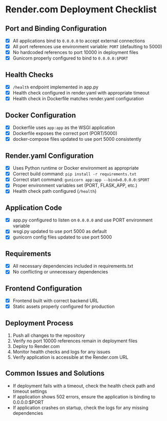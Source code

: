# Render.com Deployment Checklist

## Port and Binding Configuration

- [x] All applications bind to `0.0.0.0` to accept external connections
- [x] All port references use environment variable: `PORT` (defaulting to 5000)
- [x] No hardcoded references to port 10000 in deployment files
- [x] Gunicorn properly configured to bind to `0.0.0.0:$PORT`

## Health Checks

- [x] `/health` endpoint implemented in app.py
- [x] Health check configured in render.yaml with appropriate timeout
- [x] Health check in Dockerfile matches render.yaml configuration

## Docker Configuration

- [x] Dockerfile uses `app:app` as the WSGI application
- [x] Dockerfile exposes the correct port (PORT/5000)
- [x] docker-compose files updated to use port 5000 consistently

## Render.yaml Configuration

- [x] Uses Python runtime or Docker environment as appropriate
- [x] Correct build command: `pip install -r requirements.txt`
- [x] Correct start command: `gunicorn app:app --bind=0.0.0.0:$PORT`
- [x] Proper environment variables set (PORT, FLASK_APP, etc.)
- [x] Health check path configured (`/health`)

## Application Code

- [x] app.py configured to listen on `0.0.0.0` and use PORT environment variable
- [x] wsgi.py updated to use port 5000 as default
- [x] gunicorn config files updated to use port 5000

## Requirements

- [x] All necessary dependencies included in requirements.txt
- [x] No conflicting or unnecessary dependencies

## Frontend Configuration

- [x] Frontend built with correct backend URL
- [x] Static assets properly configured for production

## Deployment Process

1. Push all changes to the repository
2. Verify no port 10000 references remain in deployment files
3. Deploy to Render.com
4. Monitor health checks and logs for any issues
5. Verify application is accessible at the Render.com URL

## Common Issues and Solutions

- If deployment fails with a timeout, check the health check path and timeout settings
- If application shows 502 errors, ensure the application is binding to 0.0.0.0:$PORT
- If application crashes on startup, check the logs for any missing dependencies
